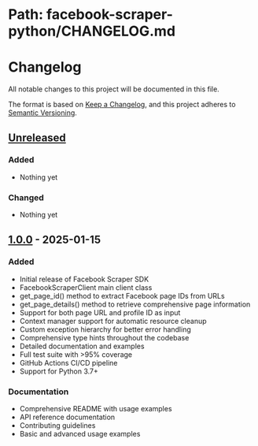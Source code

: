 # Path: facebook-scraper-python/CHANGELOG.md

# Changelog

All notable changes to this project will be documented in this file.

The format is based on [Keep a Changelog](https://keepachangelog.com/en/1.0.0/),
and this project adheres to [Semantic Versioning](https://semver.org/spec/v2.0.0.html).

## [Unreleased]

### Added
- Nothing yet

### Changed
- Nothing yet

## [1.0.0] - 2025-01-15

### Added
- Initial release of Facebook Scraper SDK
- FacebookScraperClient main client class
- get_page_id() method to extract Facebook page IDs from URLs
- get_page_details() method to retrieve comprehensive page information
- Support for both page URL and profile ID as input
- Context manager support for automatic resource cleanup
- Custom exception hierarchy for better error handling
- Comprehensive type hints throughout the codebase
- Detailed documentation and examples
- Full test suite with >95% coverage
- GitHub Actions CI/CD pipeline
- Support for Python 3.7+

### Documentation
- Comprehensive README with usage examples
- API reference documentation
- Contributing guidelines
- Basic and advanced usage examples

[Unreleased]: https://github.com/yourusername/facebook-scraper-python/compare/v1.0.0...HEAD
[1.0.0]: https://github.com/yourusername/facebook-scraper-python/releases/tag/v1.0.0